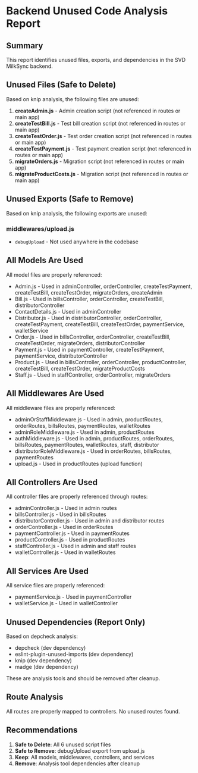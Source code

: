 # Backend Unused Code Analysis Report

## Summary
This report identifies unused files, exports, and dependencies in the SVD MilkSync backend.

## Unused Files (Safe to Delete)
Based on knip analysis, the following files are unused:

1. **createAdmin.js** - Admin creation script (not referenced in routes or main app)
2. **createTestBill.js** - Test bill creation script (not referenced in routes or main app)
3. **createTestOrder.js** - Test order creation script (not referenced in routes or main app)
4. **createTestPayment.js** - Test payment creation script (not referenced in routes or main app)
5. **migrateOrders.js** - Migration script (not referenced in routes or main app)
6. **migrateProductCosts.js** - Migration script (not referenced in routes or main app)

## Unused Exports (Safe to Remove)
Based on knip analysis, the following exports are unused:

### middlewares/upload.js
- `debugUpload` - Not used anywhere in the codebase

## All Models Are Used
All model files are properly referenced:
- Admin.js - Used in adminController, orderController, createTestPayment, createTestBill, createTestOrder, migrateOrders, createAdmin
- Bill.js - Used in billsController, orderController, createTestBill, distributorController
- ContactDetails.js - Used in adminController
- Distributor.js - Used in distributorController, orderController, createTestPayment, createTestBill, createTestOrder, paymentService, walletService
- Order.js - Used in billsController, orderController, createTestBill, createTestOrder, migrateOrders, distributorController
- Payment.js - Used in paymentController, createTestPayment, paymentService, distributorController
- Product.js - Used in billsController, orderController, productController, createTestBill, createTestOrder, migrateProductCosts
- Staff.js - Used in staffController, orderController, migrateOrders

## All Middlewares Are Used
All middleware files are properly referenced:
- adminOrStaffMiddleware.js - Used in admin, productRoutes, orderRoutes, billsRoutes, paymentRoutes, walletRoutes
- adminRoleMiddleware.js - Used in admin, productRoutes
- authMiddleware.js - Used in admin, productRoutes, orderRoutes, billsRoutes, paymentRoutes, walletRoutes, staff, distributor
- distributorRoleMiddleware.js - Used in orderRoutes, billsRoutes, paymentRoutes
- upload.js - Used in productRoutes (upload function)

## All Controllers Are Used
All controller files are properly referenced through routes:
- adminController.js - Used in admin routes
- billsController.js - Used in billsRoutes
- distributorController.js - Used in admin and distributor routes
- orderController.js - Used in orderRoutes
- paymentController.js - Used in paymentRoutes
- productController.js - Used in productRoutes
- staffController.js - Used in admin and staff routes
- walletController.js - Used in walletRoutes

## All Services Are Used
All service files are properly referenced:
- paymentService.js - Used in paymentController
- walletService.js - Used in walletController

## Unused Dependencies (Report Only)
Based on depcheck analysis:
- depcheck (dev dependency)
- eslint-plugin-unused-imports (dev dependency)
- knip (dev dependency)
- madge (dev dependency)

These are analysis tools and should be removed after cleanup.

## Route Analysis
All routes are properly mapped to controllers. No unused routes found.

## Recommendations
1. **Safe to Delete**: All 6 unused script files
2. **Safe to Remove**: debugUpload export from upload.js
3. **Keep**: All models, middlewares, controllers, and services
4. **Remove**: Analysis tool dependencies after cleanup
